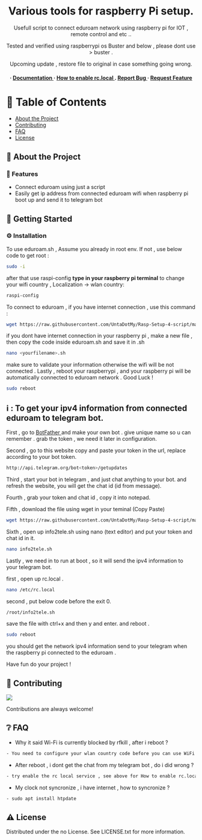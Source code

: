 <div align='center'>

<h1>Various tools for raspberry Pi setup.</h1>
<p>Usefull script to connect eduroam network using raspberry pi for IOT , remote control and etc ..</p>
<p>Tested and verified using raspberrypi os Buster and below , please dont use > buster .</p>
<p>Upcoming update , restore file to original in case something going wrong.</p>

<h4> <span> · </span> <a href="https://github.com/UntaDotMy/Rasp-Setup-4-script/blob/master/README.md"> Documentation </a> <span> · </span> <a href="https://github.com/UntaDotMy/Rasp-Setup-4-script/blob/main/rc-local-setup.md"> How to enable rc.local </a> <span> . </span> <a href="https://github.com/UntaDotMy/Rasp-Setup-4-script/issues"> Report Bug </a> <span> · </span> <a href="https://github.com/UntaDotMy/Rasp-Setup-4-script/issues"> Request Feature </a> </h4>


</div>

# :notebook_with_decorative_cover: Table of Contents

- [About the Project](#star2-about-the-project)
- [Contributing](#wave-contributing)
- [FAQ](#grey_question-faq)
- [License](#warning-license)


## :star2: About the Project

### :dart: Features
- Connect eduroam using just a script
- Easily get ip address from connected eduroam wifi when raspberry pi boot up and send it to telegram bot


## :toolbox: Getting Started

### :gear: Installation

To use eduroam.sh , Assume you already in root env. If not , use below code to get root :
```bash
sudo -i
```
after that use raspi-config **type in your raspberry pi terminal** to change your wifi country , Localization -> wlan country:
```bash
raspi-config
```
To connect to eduroam , if you have internet connection , use this command :
```bash
wget https://raw.githubusercontent.com/UntaDotMy/Rasp-Setup-4-script/main/eduroam.sh && chmod +x eduroam.sh && ./eduroam.sh
```
if you dont have internet connection in your raspberry pi , make a new file , then copy the code inside eduroam.sh and save it in <anything>.sh
```bash
nano <yourfilename>.sh
```
make sure to validate your information otherwise the wifi will be not connected .
Lastly , reboot your raspberrypi , and your raspberry pi will be automatically connected to eduroam network . Good Luck !
```bash
sudo reboot
```

## ℹ️ : To get your ipv4 information from connected eduroam to telegram bot.

First , go to <a href="https://telegram.me/BotFather"> BotFather </a> and make your own bot . give unique name so u can remember . grab the token , we need it later in configuration.

Second , go to this website copy and paste your token in the url, replace <token> according to your bot token.
```bash
http://api.telegram.org/bot<token>/getupdates
```
Third , start your bot in telegram , and just chat anything to your bot. and refresh the website, you will get the chat id (id from message).

Fourth , grab your token and chat id , copy it into notepad.

Fifth , download the file using wget in your teminal (Copy Paste)
```bash
wget https://raw.githubusercontent.com/UntaDotMy/Rasp-Setup-4-script/main/info2tele.sh && chmod +x info2tele.sh
```
Sixth , open up info2tele.sh using nano (text editor) and put your token and chat id in it.
```bash
nano info2tele.sh
```

Lastly , we need in to run at boot , so it will send the ipv4 information to your telegram bot.

first , open up rc.local .
```bash
nano /etc/rc.local
```
second , put below code before the exit 0.
```bash
/root/info2tele.sh
```
save the file with ctrl+x and then y and enter. and reboot .
```bash
sudo reboot 
```

you should get the network ipv4 information send to your telegram when the raspberry pi connected to the eduroam . 

Have fun do your project !


## :wave: Contributing

<a href="https://github.com/UntaDotMy/Rasp-Setup-4-script/graphs/contributors"> <img src="https://contrib.rocks/image?repo=Louis3797/awesome-readme-template" /> </a>

Contributions are always welcome!


## :grey_question: FAQ

- Why it said Wi-Fi is currently blocked by rfkill , after i reboot ?
```bash
- You need to configure your wlan country code before you can use WiFi . Follow second step above .
```
- After reboot , i dont get the chat from my telegram bot , do i did wrong ?
```bash
- try enable the rc local service , see above for How to enable rc.local .
```
- My clock not syncronize , i have internet , how to syncronize ?
```bash
- sudo apt install htpdate
```

## :warning: License

Distributed under the no License. See LICENSE.txt for more information.
